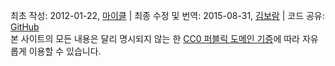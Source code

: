 최초 작성: <span property="dcterms:created" datatype="xsd:date">2012-01-22</span>, <a href="http://mhausenblas.info/#i" rel="dcterms:creator">마이클</a> &#124; 최종 수정 및 번역: <span property="dcterms:modified" datatype="xsd:date">2015-08-31</span>, <a href="http://jayg.me/" rel="dcterms:contributor">김보람</a> &#124; 코드 공유: <i class="fa fa-github fa-fw"></i>[GitHub](https://github.com/mhausenblas/5stardata.info)  
<span property="dcterms:rights" resource="#rights" typeof="dcterms:RightsStatement">본 사이트의 모든 내용은 달리 명시되지 않는 한 <a rel="dcterms:license" href="http://creativecommons.org/publicdomain/zero/1.0/">CC0 퍼블릭 도메인 기증</a>에 따라 자유롭게 이용할 수 있습니다.</span>
